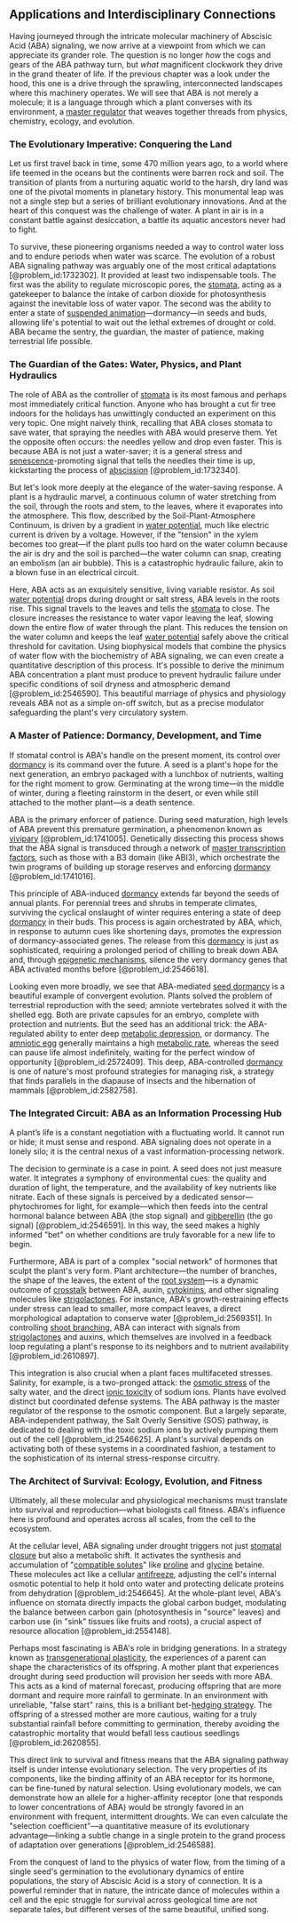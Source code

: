 ## Applications and Interdisciplinary Connections

Having journeyed through the intricate molecular machinery of Abscisic Acid (ABA) signaling, we now arrive at a viewpoint from which we can appreciate its grander role. The question is no longer *how* the cogs and gears of the ABA pathway turn, but *what* magnificent clockwork they drive in the grand theater of life. If the previous chapter was a look under the hood, this one is a drive through the sprawling, interconnected landscapes where this machinery operates. We will see that ABA is not merely a molecule; it is a language through which a plant converses with its environment, a [master regulator](@article_id:265072) that weaves together threads from physics, chemistry, ecology, and evolution.

### The Evolutionary Imperative: Conquering the Land

Let us first travel back in time, some 470 million years ago, to a world where life teemed in the oceans but the continents were barren rock and soil. The transition of plants from a nurturing aquatic world to the harsh, dry land was one of the pivotal moments in planetary history. This monumental leap was not a single step but a series of brilliant evolutionary innovations. And at the heart of this conquest was the challenge of water. A plant in air is in a constant battle against desiccation, a battle its aquatic ancestors never had to fight.

To survive, these pioneering organisms needed a way to control water loss and to endure periods when water was scarce. The evolution of a robust ABA signaling pathway was arguably one of the most critical adaptations [@problem_id:1732302]. It provided at least two indispensable tools. The first was the ability to regulate microscopic pores, the [stomata](@article_id:144521), acting as a gatekeeper to balance the intake of carbon dioxide for photosynthesis against the inevitable loss of water vapor. The second was the ability to enter a state of [suspended animation](@article_id:150843)—dormancy—in seeds and buds, allowing life's potential to wait out the lethal extremes of drought or cold. ABA became the sentry, the guardian, the master of patience, making terrestrial life possible.

### The Guardian of the Gates: Water, Physics, and Plant Hydraulics

The role of ABA as the controller of [stomata](@article_id:144521) is its most famous and perhaps most immediately critical function. Anyone who has brought a cut fir tree indoors for the holidays has unwittingly conducted an experiment on this very topic. One might naively think, recalling that ABA closes stomata to save water, that spraying the needles with ABA would preserve them. Yet the opposite often occurs: the needles yellow and drop even faster. This is because ABA is not just a water-saver; it is a general stress and [senescence](@article_id:147680)-promoting signal that tells the needles their time is up, kickstarting the process of [abscission](@article_id:154283) [@problem_id:1732340].

But let's look more deeply at the elegance of the water-saving response. A plant is a hydraulic marvel, a continuous column of water stretching from the soil, through the roots and stem, to the leaves, where it evaporates into the atmosphere. This flow, described by the Soil-Plant-Atmosphere Continuum, is driven by a gradient in [water potential](@article_id:145410), much like electric current is driven by a voltage. However, if the "tension" in the xylem becomes too great—if the plant pulls too hard on the water column because the air is dry and the soil is parched—the water column can snap, creating an embolism (an air bubble). This is a catastrophic hydraulic failure, akin to a blown fuse in an electrical circuit.

Here, ABA acts as an exquisitely sensitive, living variable resistor. As soil [water potential](@article_id:145410) drops during drought or salt stress, ABA levels in the roots rise. This signal travels to the leaves and tells the [stomata](@article_id:144521) to close. The closure increases the resistance to water vapor leaving the leaf, slowing down the entire flow of water through the plant. This reduces the tension on the water column and keeps the leaf [water potential](@article_id:145410) safely above the critical threshold for cavitation. Using biophysical models that combine the physics of water flow with the biochemistry of ABA signaling, we can even create a quantitative description of this process. It's possible to derive the minimum ABA concentration a plant must produce to prevent hydraulic failure under specific conditions of soil dryness and atmospheric demand [@problem_id:2546590]. This beautiful marriage of physics and physiology reveals ABA not as a simple on-off switch, but as a precise modulator safeguarding the plant's very circulatory system.

### A Master of Patience: Dormancy, Development, and Time

If stomatal control is ABA's handle on the present moment, its control over [dormancy](@article_id:172458) is its command over the future. A seed is a plant's hope for the next generation, an embryo packaged with a lunchbox of nutrients, waiting for the right moment to grow. Germinating at the wrong time—in the middle of winter, during a fleeting rainstorm in the desert, or even while still attached to the mother plant—is a death sentence.

ABA is the primary enforcer of patience. During seed maturation, high levels of ABA prevent this premature germination, a phenomenon known as [vivipary](@article_id:148783) [@problem_id:1741005]. Genetically dissecting this process shows that the ABA signal is transduced through a network of [master transcription factors](@article_id:150311), such as those with a B3 domain (like ABI3), which orchestrate the twin programs of building up storage reserves and enforcing [dormancy](@article_id:172458) [@problem_id:1741016].

This principle of ABA-induced [dormancy](@article_id:172458) extends far beyond the seeds of annual plants. For perennial trees and shrubs in temperate climates, surviving the cyclical onslaught of winter requires entering a state of deep [dormancy](@article_id:172458) in their buds. This process is again orchestrated by ABA, which, in response to autumn cues like shortening days, promotes the expression of dormancy-associated genes. The release from this [dormancy](@article_id:172458) is just as sophisticated, requiring a prolonged period of chilling to break down ABA and, through [epigenetic mechanisms](@article_id:183958), silence the very dormancy genes that ABA activated months before [@problem_id:2546618].

Looking even more broadly, we see that ABA-mediated [seed dormancy](@article_id:155315) is a beautiful example of convergent evolution. Plants solved the problem of terrestrial reproduction with the seed; amniote vertebrates solved it with the shelled egg. Both are private capsules for an embryo, complete with protection and nutrients. But the seed has an additional trick: the ABA-regulated ability to enter deep [metabolic depression](@article_id:149558), or dormancy. The [amniotic egg](@article_id:144865) generally maintains a high [metabolic rate](@article_id:140071), whereas the seed can pause life almost indefinitely, waiting for the perfect window of opportunity [@problem_id:2572409]. This deep, ABA-controlled [dormancy](@article_id:172458) is one of nature's most profound strategies for managing risk, a strategy that finds parallels in the diapause of insects and the hibernation of mammals [@problem_id:2582758].

### The Integrated Circuit: ABA as an Information Processing Hub

A plant’s life is a constant negotiation with a fluctuating world. It cannot run or hide; it must sense and respond. ABA signaling does not operate in a lonely silo; it is the central nexus of a vast information-processing network.

The decision to germinate is a case in point. A seed does not just measure water. It integrates a symphony of environmental cues: the quality and duration of light, the temperature, and the availability of key nutrients like nitrate. Each of these signals is perceived by a dedicated sensor—phytochromes for light, for example—which then feeds into the central hormonal balance between ABA (the stop signal) and [gibberellin](@article_id:180317) (the go signal) [@problem_id:2546591]. In this way, the seed makes a highly informed "bet" on whether conditions are truly favorable for a new life to begin.

Furthermore, ABA is part of a complex "social network" of hormones that sculpt the plant's very form. Plant architecture—the number of branches, the shape of the leaves, the extent of the [root system](@article_id:201668)—is a dynamic outcome of [crosstalk](@article_id:135801) between ABA, auxin, [cytokinins](@article_id:149274), and other signaling molecules like [strigolactones](@article_id:150280). For instance, ABA's growth-restraining effects under stress can lead to smaller, more compact leaves, a direct morphological adaptation to conserve water [@problem_id:2569351]. In controlling [shoot branching](@article_id:153069), ABA can interact with signals from [strigolactones](@article_id:150280) and auxins, which themselves are involved in a feedback loop regulating a plant's response to its neighbors and to nutrient availability [@problem_id:2610897].

This integration is also crucial when a plant faces multifaceted stresses. Salinity, for example, is a two-pronged attack: the [osmotic stress](@article_id:154546) of the salty water, and the direct [ionic toxicity](@article_id:149051) of sodium ions. Plants have evolved distinct but coordinated defense systems. The ABA pathway is the master regulator of the response to the osmotic component. But a largely separate, ABA-independent pathway, the Salt Overly Sensitive (SOS) pathway, is dedicated to dealing with the toxic sodium ions by actively pumping them out of the cell [@problem_id:2546625]. A plant's survival depends on activating both of these systems in a coordinated fashion, a testament to the sophistication of its internal stress-response circuitry.

### The Architect of Survival: Ecology, Evolution, and Fitness

Ultimately, all these molecular and physiological mechanisms must translate into survival and reproduction—what biologists call fitness. ABA's influence here is profound and operates across all scales, from the cell to the ecosystem.

At the cellular level, ABA signaling under drought triggers not just [stomatal closure](@article_id:148647) but also a metabolic shift. It activates the synthesis and accumulation of "[compatible solutes](@article_id:272596)" like [proline](@article_id:166107) and [glycine](@article_id:176037) betaine. These molecules act like a cellular [antifreeze](@article_id:145416), adjusting the cell's internal osmotic potential to help it hold onto water and protecting delicate proteins from dehydration [@problem_id:2546645]. At the whole-plant level, ABA's influence on stomata directly impacts the global carbon budget, modulating the balance between carbon gain (photosynthesis in "source" leaves) and carbon use (in "sink" tissues like fruits and roots), a crucial aspect of resource allocation [@problem_id:2554148].

Perhaps most fascinating is ABA's role in bridging generations. In a strategy known as [transgenerational plasticity](@article_id:172841), the experiences of a parent can shape the characteristics of its offspring. A mother plant that experiences drought during seed production will provision her seeds with more ABA. This acts as a kind of maternal forecast, producing offspring that are more dormant and require more rainfall to germinate. In an environment with unreliable, "false start" rains, this is a brilliant bet-[hedging strategy](@article_id:191774). The offspring of a stressed mother are more cautious, waiting for a truly substantial rainfall before committing to germination, thereby avoiding the catastrophic mortality that would befall less cautious seedlings [@problem_id:2620855].

This direct link to survival and fitness means that the ABA signaling pathway itself is under intense evolutionary selection. The very properties of its components, like the binding affinity of an ABA receptor for its hormone, can be fine-tuned by natural selection. Using evolutionary models, we can demonstrate how an allele for a higher-affinity receptor (one that responds to lower concentrations of ABA) would be strongly favored in an environment with frequent, intermittent droughts. We can even calculate the "selection coefficient"—a quantitative measure of its evolutionary advantage—linking a subtle change in a single protein to the grand process of adaptation over generations [@problem_id:2546588].

From the conquest of land to the physics of water flow, from the timing of a single seed's germination to the evolutionary dynamics of entire populations, the story of Abscisic Acid is a story of connection. It is a powerful reminder that in nature, the intricate dance of molecules within a cell and the epic struggle for survival across geological time are not separate tales, but different verses of the same beautiful, unified song.